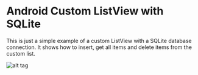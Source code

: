 # Android Custom ListView with SQLite

This is just a simple example of a custom ListView with a SQLite database connection.
It shows how to insert, get all items and delete items from the custom list.



![alt tag](http://i60.tinypic.com/izb4eq.png)
